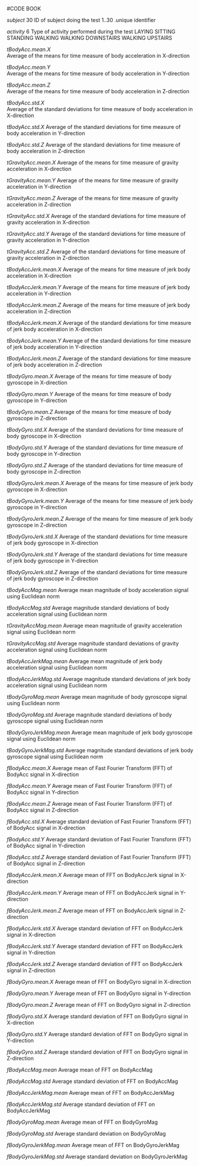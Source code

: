 #CODE BOOK

_subject_		  30
	  ID of subject doing the test
			    1..30 .unique identifier
			
_activity_		  6
	  Type of activity performed during the test
		    LAYING
		    SITTING
		    STANDING
		    WALKING
		    WALKING DOWNSTAIRS
		    WALKING UPSTAIRS
		
_tBodyAcc.mean.X_	
	  Average of the means for time measure of body acceleration in X-direction
	
_tBodyAcc.mean.Y_	
	  Average of the means for time measure of body acceleration in Y-direction
	
_tBodyAcc.mean.Z_	
	  Average of the means for time measure of body acceleration in Z-direction
	
_tBodyAcc.std.X_	
	  Average of the standard deviations for time measure of body acceleration in X-direction
	
_tBodyAcc.std.X_
	  Average of the standard deviations for time measure of body acceleration in Y-direction
	
_tBodyAcc.std.Z_
	  Average of the standard deviations for time measure of body acceleration in Z-direction
	
_tGravityAcc.mean.X_
	  Average of the means for time measure of gravity acceleration in X-direction
	
_tGravityAcc.mean.Y_
	  Average of the means for time measure of gravity acceleration in Y-direction
	
_tGravityAcc.mean.Z_
	  Average of the means for time measure of gravity acceleration in Z-direction
	
_tGravityAcc.std.X_
	  Average of the standard deviations for time measure of gravity acceleration in X-direction
	
_tGravityAcc.std.Y_
	  Average of the standard deviations for time measure of gravity acceleration in Y-direction
	
_tGravityAcc.std.Z_
	  Average of the standard deviations for time measure of gravity acceleration in Z-direction
	
_tBodyAccJerk.mean.X_
	  Average of the means for time measure of jerk body acceleration in X-direction
	
_tBodyAccJerk.mean.Y_
	  Average of the means for time measure of jerk body acceleration in Y-direction

_tBodyAccJerk.mean.Z_
	  Average of the means for time measure of jerk body acceleration in Z-direction

_tBodyAccJerk.mean.X_
	  Average of the standard deviations for time measure of jerk body acceleration in X-direction

_tBodyAccJerk.mean.Y_
	  Average of the standard deviations for time measure of jerk body acceleration in Y-direction

_tBodyAccJerk.mean.Z_
	  Average of the standard deviations for time measure of jerk body acceleration in Z-direction	
	
_tBodyGyro.mean.X_
	  Average of the means for time measure of body gyroscope in X-direction
	
_tBodyGyro.mean.Y_
	  Average of the means for time measure of body gyroscope in Y-direction
	
_tBodyGyro.mean.Z_
	  Average of the means for time measure of body gyroscope in Z-direction
	
_tBodyGyro.std.X_
	  Average of the standard deviations for time measure of body gyroscope in X-direction
	
_tBodyGyro.std.Y_
	  Average of the standard deviations for time measure of body gyroscope in Y-direction
	
_tBodyGyro.std.Z_
	  Average of the standard deviations for time measure of body gyroscope in Z-direction
	
_tBodyGyroJerk.mean.X_
	  Average of the means for time measure of jerk body gyroscope in X-direction
	
_tBodyGyroJerk.mean.Y_
	  Average of the means for time measure of jerk body gyroscope in Y-direction
	
_tBodyGyroJerk.mean.Z_
	  Average of the means for time measure of jerk body gyroscope in Z-direction
	
_tBodyGyroJerk.std.X_
	  Average of the standard deviations for time measure of jerk body gyroscope in X-direction
	
_tBodyGyroJerk.std.Y_
	  Average of the standard deviations for time measure of jerk body gyroscope in Y-direction
	
_tBodyGyroJerk.std.Z_
	  Average of the standard deviations for time measure of jerk body gyroscope in Z-direction
	
_tBodyAccMag.mean_
	  Average mean magnitude of body acceleration signal using Euclidean norm
	
_tBodyAccMag.std_
	  Average magnitude standard deviations of body acceleration signal using Euclidean norm

_tGravityAccMag.mean_
	  Average mean magnitude of gravity acceleration signal using Euclidean norm
	
_tGravityAccMag.std_
	  Average magnitude standard deviations of gravity acceleration signal using Euclidean norm
	
_tBodyAccJerkMag.mean_
	  Average mean magnitude of jerk body acceleration signal using Euclidean norm
	
_tBodyAccJerkMag.std_
	  Average magnitude standard deviations of jerk body acceleration signal using Euclidean norm	
	
_tBodyGyroMag.mean_
	  Average mean magnitude of body gyroscope signal using Euclidean norm
	
_tBodyGyroMag.std_
	  Average magnitude standard deviations of body gyroscope signal using Euclidean norm
	
_tBodyGyroJerkMag.mean_
	  Average mean magnitude of jerk body gyroscope signal using Euclidean norm
	
_tBodyGyroJerkMag.std_
	  Average magnitude standard deviations of jerk body gyroscope signal using Euclidean norm
	
_fBodyAcc.mean.X_
	  Average mean of Fast Fourier Transform (FFT) of BodyAcc signal in X-direction
	
_fBodyAcc.mean.Y_
	  Average mean of Fast Fourier Transform (FFT) of BodyAcc signal in Y-direction

_fBodyAcc.mean.Z_
	  Average mean of Fast Fourier Transform (FFT) of BodyAcc signal in Z-direction	
	
_fBodyAcc.std.X_
	  Average standard deviation of Fast Fourier Transform (FFT) of BodyAcc signal in X-direction
	
_fBodyAcc.std.Y_
	  Average standard deviation of Fast Fourier Transform (FFT) of BodyAcc signal in Y-direction
	
_fBodyAcc.std.Z_
	  Average standard deviation of Fast Fourier Transform (FFT) of BodyAcc signal in Z-direction
	
_fBodyAccJerk.mean.X_
	  Average mean of FFT on BodyAccJerk signal in X-direction

_fBodyAccJerk.mean.Y_
	  Average mean of FFT on BodyAccJerk signal in Y-direction

_fBodyAccJerk.mean.Z_
	  Average mean of FFT on BodyAccJerk signal in Z-direction
	
_fBodyAccJerk.std.X_
	  Average standard deviation of FFT on BodyAccJerk signal in X-direction
	
_fBodyAccJerk.std.Y_
	  Average standard deviation of FFT on BodyAccJerk signal in Y-direction
	
_fBodyAccJerk.std.Z_
	  Average standard deviation of FFT on BodyAccJerk signal in Z-direction
	
_fBodyGyro.mean.X_
	  Average mean of FFT on BodyGyro signal in X-direction
	
_fBodyGyro.mean.Y_
	  Average mean of FFT on BodyGyro signal in Y-direction
	
_fBodyGyro.mean.Z_
	  Average mean of FFT on BodyGyro signal in Z-direction
	
_fBodyGyro.std.X_
	  Average standard deviation of FFT on BodyGyro signal in X-direction
	
_fBodyGyro.std.Y_
	  Average standard deviation of FFT on BodyGyro signal in Y-direction
	
_fBodyGyro.std.Z_
	  Average standard deviation of FFT on BodyGyro signal in Z-direction
	
_fBodyAccMag.mean_
	  Average mean of FFT on BodyAccMag
	
_fBodyAccMag.std_
	  Average standard deviation of FFT on BodyAccMag
	
_fBodyAccJerkMag.mean_
	  Average mean of FFT on BodyAccJerkMag
	
_fBodyAccJerkMag.std_
	  Average standard deviation of FFT on BodyAccJerkMag
	
_fBodyGyroMag.mean_
	  Average mean of FFT on BodyGyroMag
	
_fBodyGyroMag.std_
	  Average standard deviation on BodyGyroMag
	
_fBodyGyroJerkMag.mean_
	  Average mean of FFT on BodyGyroJerkMag
	
_fBodyGyroJerkMag.std_
	  Average standard deviation on BodyGyroJerkMag
